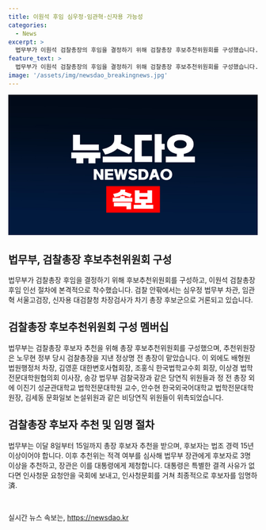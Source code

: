 ```yaml
---
title: 이원석 후임 심우정·임관혁·신자용 가능성
categories:
  - News
excerpt: >
  법무부가 이원석 검찰총장의 후임을 결정하기 위해 검찰총장 후보추천위원회를 구성했습니다. 후임 후보군으로 심우정 법무부 차관, 임관혁 서울고검장, 신자용 대검찰청 차장검사가 거론되고 있습니다. 법무부는 8일부터 15일까지 국민으로부터 총장 후보자를 천거 받을 예정이며, 후보자는 법조 경력 15년 이상이어야 합니다. 최종 임명은 인사청문회를 거쳐 대통령이 결정하게 됩니다.
feature_text: >
  법무부가 이원석 검찰총장의 후임을 결정하기 위해 검찰총장 후보추천위원회를 구성했습니다. 후임 후보군으로 심우정 법무부 차관, 임관혁 서울고검장, 신자용 대검찰청 차장검사가 거론되고 있습니다. 법무부는 8일부터 15일까지 국민으로부터 총장 후보자를 천거 받을 예정이며, 후보자는 법조 경력 15년 이상이어야 합니다. 최종 임명은 인사청문회를 거쳐 대통령이 결정하게 됩니다.
image: '/assets/img/newsdao_breakingnews.jpg'
---
```


<p><img src="/assets/img/newsdao_breakingnews.jpg" alt="cryptoinkorea 속보" /></p>

<h2 data-ke-size="size26">법무부, 검찰총장 후보추천위원회 구성</h2>

<p>법무부가 검찰총장 후임을 결정하기 위해 후보추천위원회를 구성하고, 이원석 검찰총장 후임 인선 절차에 본격적으로 착수했습니다. 검찰 안팎에서는 심우정 법무부 차관, 임관혁 서울고검장, 신자용 대검찰청 차장검사가 차기 총장 후보군으로 거론되고 있습니다.</p>

<h2 data-ke-size="size26">검찰총장 후보추천위원회 구성 멤버십</h2>

<p>법무부는 검찰총장 후보자 추천을 위해 총장 후보추천위원회를 구성했으며, 추천위원장은 노무현 정부 당시 검찰총장을 지낸 정상명 전 총장이 맡았습니다. 이 외에도 배형원 법원행정처 차장, 김영훈 대한변호사협회장, 조홍식 한국법학교수회 회장, 이상경 법학전문대학원협의회 이사장, 송강 법무부 검찰국장과 같은 당연직 위원들과 정 전 총장 외에 이진기 성균관대학교 법학전문대학원 교수, 안수현 한국외국어대학교 법학전문대학원장, 김세동 문화일보 논설위원과 같은 비당연직 위원들이 위촉되었습니다.</p>

<h2 data-ke-size="size26">검찰총장 후보자 추천 및 임명 절차</h2>

<p>법무부는 이달 8일부터 15일까지 총장 후보자 추천을 받으며, 후보자는 법조 경력 15년 이상이어야 합니다. 이후 추천위는 적격 여부를 심사해 법무부 장관에게 후보자로 3명 이상을 추천하고, 장관은 이를 대통령에게 제청합니다. 대통령은 특별한 결격 사유가 없다면 인사청문 요청안을 국회에 보내고, 인사청문회를 거쳐 최종적으로 후보자를 임명하 済.</p>

<p data-ke-size="size16">&nbsp;</p>
실시간 뉴스 속보는, <a href="https://newsdao.kr" rel="dofollow">https://newsdao.kr</a>


